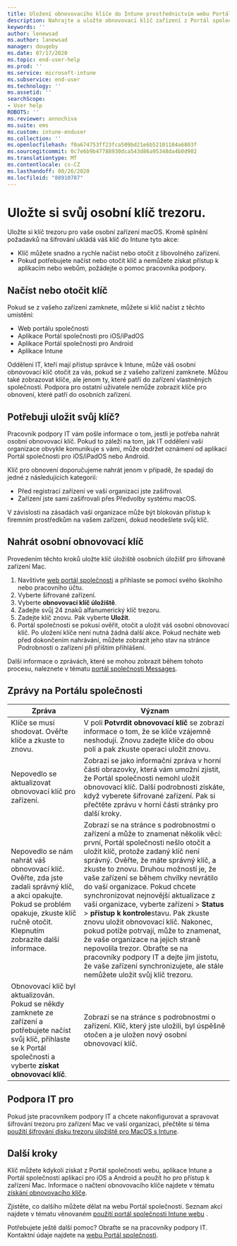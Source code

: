 ```yaml
---
title: Uložení obnovovacího klíče do Intune prostřednictvím webu Portál společnosti
description: Nahrajte a uložte obnovovací klíč zařízení z Portál společnosti webu.
keywords: ''
author: lenewsad
ms.author: lanewsad
manager: dougeby
ms.date: 07/17/2020
ms.topic: end-user-help
ms.prod: ''
ms.service: microsoft-intune
ms.subservice: end-user
ms.technology: ''
ms.assetid: ''
searchScope:
- User help
ROBOTS: ''
ms.reviewer: annochiva
ms.suite: ems
ms.custom: intune-enduser
ms.collection: ''
ms.openlocfilehash: f0a674753ff23fca509bd21e6b52101104a6803f
ms.sourcegitcommit: 0c7e6b9b47788930dca543d86a95348da4b0d902
ms.translationtype: MT
ms.contentlocale: cs-CZ
ms.lasthandoff: 08/26/2020
ms.locfileid: "88910787"
---
```

# <a name="store-your-personal-filevault-key"></a>Uložte si svůj osobní klíč trezoru. 

Uložte si klíč trezoru pro vaše osobní zařízení macOS. Kromě splnění požadavků na šifrování ukládá váš klíč do Intune tyto akce: 

* Klíč můžete snadno a rychle načíst nebo otočit z libovolného zařízení. 
* Pokud potřebujete načíst nebo otočit klíč a nemůžete získat přístup k aplikacím nebo webům, požádejte o pomoc pracovníka podpory.


## <a name="retrieve-or-rotate-the-key"></a>Načíst nebo otočit klíč

Pokud se z vašeho zařízení zamknete, můžete si klíč načíst z těchto umístění:
   
- Web portálu společnosti
- Aplikace Portál společnosti pro iOS/iPadOS 
- Aplikace Portál společnosti pro Android
- Aplikace Intune
 
 Oddělení IT, kteří mají přístup správce k Intune, může váš osobní obnovovací klíč otočit za vás, pokud se z vašeho zařízení zamknete. Můžou také zobrazovat klíče, ale jenom ty, které patří do zařízení vlastněných společností. Podpora pro ostatní uživatele nemůže zobrazit klíče pro obnovení, které patří do osobních zařízení.   


## <a name="do-i-need-to-store-my-key"></a>Potřebuji uložit svůj klíč?  
Pracovník podpory IT vám pošle informace o tom, jestli je potřeba nahrát osobní obnovovací klíč. Pokud to záleží na tom, jak IT oddělení vaší organizace obvykle komunikuje s vámi, může obdržet oznámení od aplikací Portál společnosti pro iOS/iPadOS nebo Android. 

Klíč pro obnovení doporučujeme nahrát jenom v případě, že spadají do jedné z následujících kategorií:
* Před registrací zařízení ve vaší organizaci jste zašifroval. 
* Zařízení jste sami zašifrovali přes Předvolby systému macOS.   

V závislosti na zásadách vaší organizace může být blokován přístup k firemním prostředkům na vašem zařízení, dokud neodešlete svůj klíč.  

## <a name="upload-personal-recovery-key"></a>Nahrát osobní obnovovací klíč 
Provedením těchto kroků uložte klíč úložiště osobních úložišť pro šifrované zařízení Mac.  


1. Navštivte [web portál společnosti](https://portal.manage.microsoft.com) a přihlaste se pomocí svého školního nebo pracovního účtu. 
2. Vyberte šifrované zařízení.
3. Vyberte **obnovovací klíč úložiště**.  
4. Zadejte svůj 24 znaků alfanumerický klíč trezoru.  
5. Zadejte klíč znovu. Pak vyberte **Uložit**.
6. Portál společnosti se pokusí ověřit, otočit a uložit váš osobní obnovovací klíč. Po uložení klíče není nutná žádná další akce. Pokud necháte web před dokončením nahrávání, můžete zobrazit jeho stav na stránce Podrobnosti o zařízení při příštím přihlášení.  

Další informace o zprávách, které se mohou zobrazit během tohoto procesu, naleznete v tématu [portál společnosti Messages](store-recovery-key.md#company-portal-messages).  

## <a name="company-portal-messages"></a>Zprávy na Portálu společnosti

|Zpráva  |Význam  |
|---------|---------|
|Klíče se musí shodovat. Ověřte klíče a zkuste to znovu.     | V poli **Potvrdit obnovovací klíč** se zobrazí informace o tom, že se klíče vzájemně neshodují. Znovu zadejte klíče do obou polí a pak zkuste operaci uložit znovu.        |
|Nepovedlo se aktualizovat obnovovací klíč pro zařízení.| Zobrazí se jako informační zpráva v horní části obrazovky, která vám umožní zjistit, že Portál společnosti nemohl uložit obnovovací klíč. Další podrobnosti získáte, když vyberete šifrované zařízení. Pak si přečtěte zprávu v horní části stránky pro další kroky. |
|Nepovedlo se nám nahrát váš obnovovací klíč. Ověřte, zda jste zadali správný klíč, a akci opakujte. Pokud se problém opakuje, zkuste klíč ručně otočit. Klepnutím zobrazíte další informace.     | Zobrazí se na stránce s podrobnostmi o zařízení a může to znamenat několik věcí: první, Portál společnosti nešlo otočit a uložit klíč, protože zadaný klíč není správný. Ověřte, že máte správný klíč, a zkuste to znovu. Druhou možností je, že vaše zařízení se během chvilky nevrátilo do vaší organizace. Pokud chcete synchronizovat nejnovější aktualizace z vaší organizace, vyberte zařízení > **Status**  >  **přístup k kontrole**stavu. Pak zkuste znovu uložit obnovovací klíč. Nakonec, pokud potíže potrvají, může to znamenat, že vaše organizace na jejich straně nepovolila trezor. Obraťte se na pracovníky podpory IT a dejte jim jistotu, že vaše zařízení synchronizujete, ale stále nemůžete uložit svůj klíč trezoru.         |
|Obnovovací klíč byl aktualizován. Pokud se někdy zamknete ze zařízení a potřebujete načíst svůj klíč, přihlaste se k Portál společnosti a vyberte **získat obnovovací klíč**.    | Zobrazí se na stránce s podrobnostmi o zařízení. Klíč, který jste uložili, byl úspěšně otočen a je uložen nový osobní obnovovací klíč.    |



## <a name="it-pro-support"></a>Podpora IT pro

Pokud jste pracovníkem podpory IT a chcete nakonfigurovat a spravovat šifrování trezoru pro zařízení Mac ve vaší organizaci, přečtěte si téma [použití šifrování disku trezoru úložiště pro MacOS s Intune](../protect/encrypt-devices-filevault.md).  

## <a name="next-steps"></a>Další kroky

Klíč můžete kdykoli získat z Portál společnosti webu, aplikace Intune a Portál společnosti aplikací pro iOS a Android a použít ho pro přístup k zařízení Mac. Informace o načtení obnovovacího klíče najdete v tématu [získání obnovovacího klíče](get-recovery-key-cpweb.md).

Zjistěte, co dalšího můžete dělat na webu Portál společnosti. Seznam akcí najdete v tématu věnovaném [použití portál společnosti Intune webu](using-the-intune-company-portal-website.md) .  

Potřebujete ještě další pomoc? Obraťte se na pracovníky podpory IT. Kontaktní údaje najdete na [webu Portál společnosti](https://go.microsoft.com/fwlink/?linkid=2010980).